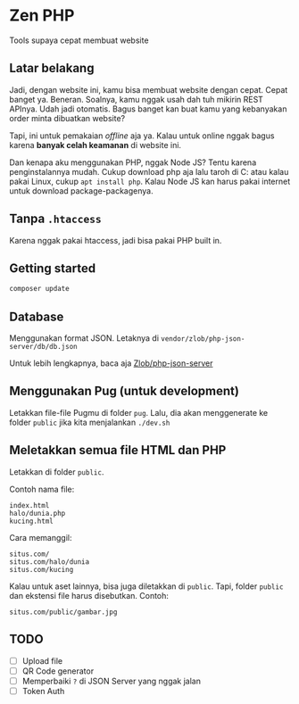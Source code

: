 # Zen PHP

Tools supaya cepat membuat website

## Latar belakang

Jadi, dengan website ini, kamu bisa membuat website dengan cepat. Cepat banget ya. Beneran. Soalnya, kamu nggak usah dah tuh mikirin REST APInya. Udah jadi otomatis. Bagus banget kan buat kamu yang kebanyakan order minta dibuatkan website?

Tapi, ini untuk pemakaian _offline_ aja ya. Kalau untuk online nggak bagus karena **banyak celah keamanan** di website ini.

Dan kenapa aku menggunakan PHP, nggak Node JS? Tentu karena penginstalannya mudah. Cukup download php aja lalu taroh di C: atau kalau pakai Linux, cukup `apt install php`. Kalau Node JS kan harus pakai internet untuk download package-packagenya.

## Tanpa `.htaccess`

Karena nggak pakai htaccess, jadi bisa pakai PHP built in.

## Getting started

```bash
composer update
```

## Database

Menggunakan format JSON. Letaknya di `vendor/zlob/php-json-server/db/db.json`

Untuk lebih lengkapnya, baca aja [Zlob/php-json-server](https://github.com/Zlob/php-json-server/blob/master/README.md)

## Menggunakan Pug (untuk development)

Letakkan file-file Pugmu di folder `pug`. Lalu, dia akan menggenerate ke folder `public` jika kita menjalankan `./dev.sh`

## Meletakkan semua file HTML dan PHP 

Letakkan di folder `public`.

Contoh nama file:

```
index.html 
halo/dunia.php 
kucing.html 
```

Cara memanggil:

```
situs.com/
situs.com/halo/dunia
situs.com/kucing
```

Kalau untuk aset lainnya, bisa juga diletakkan di `public`. Tapi, folder `public` dan ekstensi file harus disebutkan. Contoh:

```
situs.com/public/gambar.jpg
```

## TODO 

- [ ] Upload file
- [ ] QR Code generator
- [ ] Memperbaiki `?` di JSON Server yang nggak jalan
- [ ] Token Auth